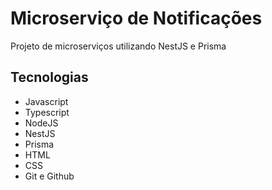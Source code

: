 # Microserviço de Notificações

Projeto de microserviços utilizando NestJS e Prisma

## Tecnologias

- Javascript
- Typescript
- NodeJS
- NestJS
- Prisma
- HTML
- CSS
- Git e Github